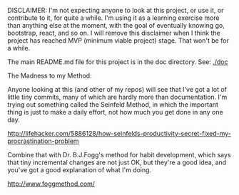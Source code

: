 DISCLAIMER: I'm not expecting anyone to look at this project, or use it, or contribute to it, for
quite a while. I'm using it as a learning exercise more than anything else at the moment, with the
goal of eventually knowing go, bootstrap, react, and so on. I will remove this disclaimer when
I think the project has reached MVP (minimum viable project) stage. That won't be for a while.

The main README.md file for this project is in the doc directory.
See: [./doc](https://github.com/rlunde/funtodone/tree/master/doc)

The Madness to my Method:

Anyone looking at this (and other of my repos) will see that I've got a lot of little tiny
commits, many of which are hardly more than documentation. I'm trying out something called
the Seinfeld Method, in which the important thing is just to make a daily effort, not
how much you get done in any one day.

http://lifehacker.com/5886128/how-seinfelds-productivity-secret-fixed-my-procrastination-problem

Combine that with Dr. B.J.Fogg's method for habit development, which says that tiny
incremental changes are not just OK, but they're a good idea, and you've got a good
explanation of what I'm doing.

http://www.foggmethod.com/
